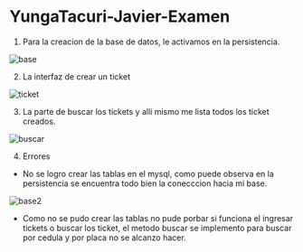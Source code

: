 # YungaTacuri-Javier-Examen

1. Para la creacion de la base de datos, le activamos en la persistencia.

![base](https://user-images.githubusercontent.com/49315481/83551722-571da400-a4ce-11ea-8b62-5e2702b31830.jpg)

2. La interfaz de crear un ticket

![ticket](https://user-images.githubusercontent.com/49315481/83551751-60a70c00-a4ce-11ea-89c3-d7f1f437456b.png)


3. La parte de buscar los tickets y alli mismo me lista todos los ticket creados.

![buscar](https://user-images.githubusercontent.com/49315481/83551738-5c7aee80-a4ce-11ea-8671-969ddfb6390d.png)

4. Errores 

- No se logro crear las tablas en el mysql, como puede observa en la persistencia se encuentra todo bien la conecccion hacia mi base. 


 ![base2](https://user-images.githubusercontent.com/49315481/83552190-fb074f80-a4ce-11ea-8bc5-7f1d551466ff.png)
 
 - Como no se pudo crear las tablas no pude porbar si funciona el ingresar tickets o buscar los ticket, el metodo buscar se implemento para buscar por cedula y por placa no se alcanzo hacer. 


